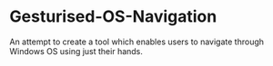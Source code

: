 # Gesturised-OS-Navigation
An attempt to create a tool which enables users to navigate through Windows OS using just their hands.
